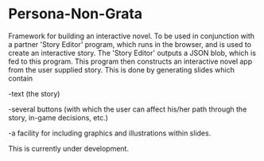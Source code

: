 # Persona-Non-Grata
Framework for building an interactive novel.
To be used in conjunction with a partner 'Story Editor' program, which runs in the browser, and is used to create an interactive story. 
The 'Story Editor' outputs a JSON blob, which is fed to this program. This program then constructs an interactive novel app from the user supplied story.
This is done by generating slides which contain 

-text (the story)

-several buttons (with which the user can affect his/her path through the story, in-game decisions, etc.)

-a facility for including graphics and illustrations within slides.

This is currently under development.
